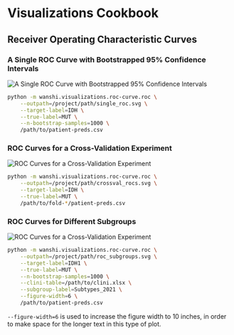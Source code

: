 # Visualizations Cookbook

## Receiver Operating Characteristic Curves

### A Single ROC Curve with Bootstrapped 95% Confidence Intervals

![A Single ROC Curve with Bootstrapped 95% Confidence Intervals](assets/single_roc.svg)

```sh
python -m wanshi.visualizations.roc-curve.roc \
    --outpath=/project/path/single_roc.svg \
    --target-label=IDH \
    --true-label=MUT \
    --n-bootstrap-samples=1000 \
    /path/to/patient-preds.csv
```

### ROC Curves for a Cross-Validation Experiment

![ROC Curves for a Cross-Validation Experiment](assets/crossval_rocs.svg)

```sh
python -m wanshi.visualizations.roc-curve.roc \
    --outpath=/project/path/crossval_rocs.svg \
    --target-label=IDH \
    --true-label=MUT \
    /path/to/fold-*/patient-preds.csv
```

### ROC Curves for Different Subgroups

![ROC Curves for a Cross-Validation Experiment](assets/roc_subgroup.svg)

```sh
python -m wanshi.visualizations.roc-curve.roc \
    --outpath=/project/path/roc_subgroups.svg \
    --target-label=IDH1 \
    --true-label=MUT \
    --n-bootstrap-samples=1000 \
    --clini-table=/path/to/clini.xlsx \
    --subgroup-label=Subtypes_2021 \
    --figure-width=6 \
    /path/to/patient-preds.csv
```

`--figure-width=6` is used to increase the figure width to 10 inches,
in order to make space for the longer text in this type of plot.